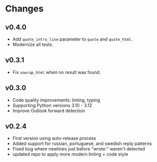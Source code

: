 # Changes

## v0.4.0
* Add `quote_intro_line` parameter to `quote` and `quote_html`.
* Modernize all tests.

## v0.3.1
* Fix `unwrap_html` when no result was found.

## v0.3.0

* Code quality improvements: linting, typing
* Supporting Python versions 3.10 - 3.12
* Improve Outlook forward detection

## v0.2.4

* First version using auto-release process
* Added support for russian, portuguese, and swedish reply patterns
* Fixed bug where newlines just before "wrote:" weren't detected
* updated repo to apply more modern linting + code style

